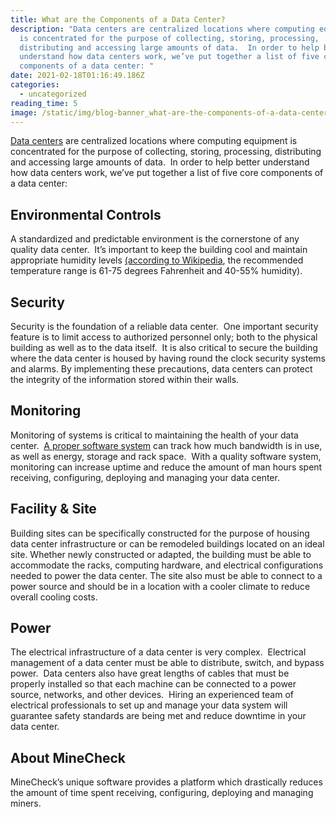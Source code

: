 ```yaml
---
title: What are the Components of a Data Center?
description: "Data centers are centralized locations where computing equipment
  is concentrated for the purpose of collecting, storing, processing,
  distributing and accessing large amounts of data.  In order to help better
  understand how data centers work, we’ve put together a list of five core
  components of a data center: "
date: 2021-02-18T01:16:49.186Z
categories:
  - uncategorized
reading_time: 5
image: /static/img/blog-banner_what-are-the-components-of-a-data-center_.jpg
---
```

[Data centers](https://computer.howstuffworks.com/data-centers1.htm) are centralized locations where computing equipment is concentrated for the purpose of collecting, storing, processing, distributing and accessing large amounts of data.  In order to help better understand how data centers work, we’ve put together a list of five core components of a data center:

## Environmental Controls

A standardized and predictable environment is the cornerstone of any quality data center.  It’s important to keep the building cool and maintain appropriate humidity levels [(according to Wikipedia](https://en.wikipedia.org/wiki/Data_center#Environmental_control), the recommended temperature range is 61-75 degrees Fahrenheit and 40-55% humidity).

## Security

Security is the foundation of a reliable data center.  One important security feature is to limit access to authorized personnel only; both to the physical building as well as to the data itself.  It is also critical to secure the building where the data center is housed by having round the clock security systems and alarms. By implementing these precautions, data centers can protect the integrity of the information stored within their walls.

## Monitoring

Monitoring of systems is critical to maintaining the health of your data center.  [A proper software system](https://www.minecheck.com/about/) can track how much bandwidth is in use, as well as energy, storage and rack space.  With a quality software system, monitoring can increase uptime and reduce the amount of man hours spent receiving, configuring, deploying and managing your data center.

## Facility & Site

Building sites can be specifically constructed for the purpose of housing data center infrastructure or can be remodeled buildings located on an ideal site.  Whether newly constructed or adapted, the building must be able to accommodate the racks, computing hardware, and electrical configurations needed to power the data center.  The site also must be able to connect to a power source and should be in a location with a cooler climate to reduce overall cooling costs. 

## Power

The electrical infrastructure of a data center is very complex.  Electrical management of a data center must be able to distribute, switch, and bypass power.  Data centers also have great lengths of cables that must be properly installed so that each machine can be connected to a power source, networks, and other devices.  Hiring an experienced team of electrical professionals to set up and manage your data system will guarantee safety standards are being met and reduce downtime in your data center.

## About MineCheck

MineCheck’s unique software provides a platform which drastically reduces the amount of time spent receiving, configuring, deploying and managing miners.